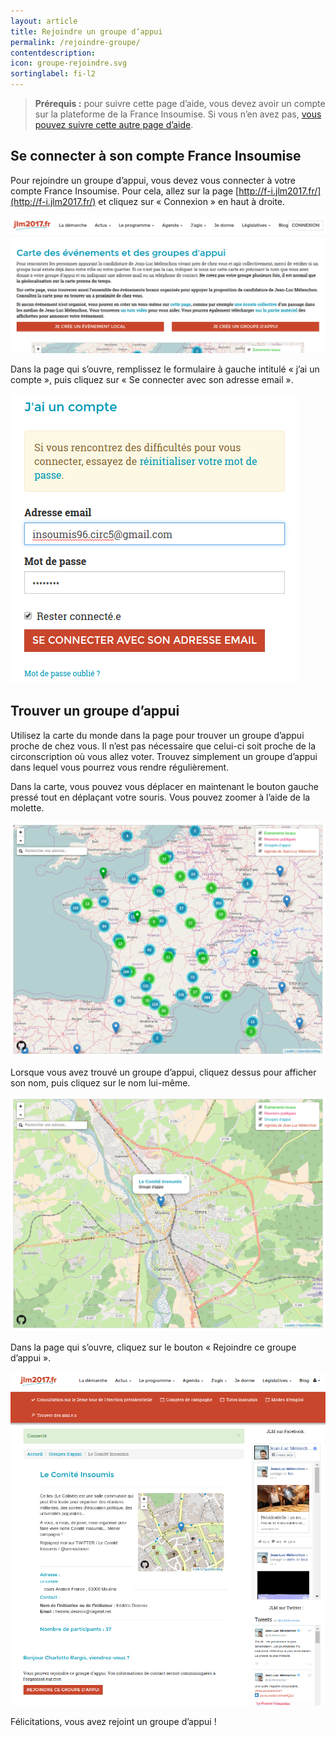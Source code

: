 ```yaml
---
layout: article
title: Rejoindre un groupe d’appui
permalink: /rejoindre-groupe/
contentdescription:
icon: groupe-rejoindre.svg
sortinglabel: fi-l2
---
```


>**Prérequis :**
>pour suivre cette page d’aide, vous devez avoir un compte sur la plateforme de la France Insoumise. Si vous n’en avez pas, [vous pouvez suivre cette autre page d’aide](/franceinsoumise/rejoindre).

## Se connecter à son compte France Insoumise

Pour rejoindre un groupe d’appui, vous devez vous connecter à votre compte France Insoumise. Pour cela, allez sur la page [http://f-i.jlm2017.fr/](http://f-i.jlm2017.fr/) et cliquez sur « Connexion » en haut à droite.

![Page d’accueil de la plateforme France Insoumise](/assets/images/screenshots/franceinsoumise-connexion1.png)

Dans la page qui s’ouvre, remplissez le formulaire à gauche intitulé « j’ai un compte », puis cliquez sur « Se connecter avec son adresse email ».

![Formulaire de connexion de la plateforme France Insoumise](/assets/images/screenshots/franceinsoumise-connexion2.png)

## Trouver un groupe d’appui

Utilisez la carte du monde dans la page pour trouver un groupe d’appui proche de chez vous. Il n’est pas nécessaire que celui-ci soit proche de la circonscription où vous allez voter. Trouvez simplement un groupe d’appui dans lequel vous pourrez vous rendre régulièrement.

Dans la carte, vous pouvez vous déplacer en maintenant le bouton gauche pressé tout en déplaçant votre souris. Vous pouvez zoomer à l’aide de la molette.

![Carte des groupes d’appui sur la plateforme France Insoumise](/assets/images/screenshots/franceinsoumise-carte1.png)

Lorsque vous avez trouvé un groupe d’appui, cliquez dessus pour afficher son nom, puis cliquez sur le nom lui-même.

![Un groupe d’appui selectionné sur la plateforme France Insoumise](/assets/images/screenshots/franceinsoumise-carte2.png)

Dans la page qui s’ouvre, cliquez sur le bouton « Rejoindre ce groupe d’appui ».

![Page d’un groupe d’appui sur la plateforme France Insoumise](/assets/images/screenshots/franceinsoumise-groupeappui.png)

Félicitations, vous avez rejoint un groupe d’appui !

